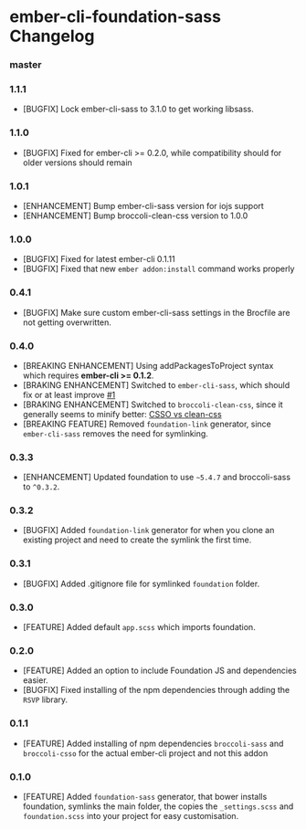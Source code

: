# ember-cli-foundation-sass Changelog

### master

### 1.1.1
* [BUGFIX] Lock ember-cli-sass to 3.1.0 to get working libsass.

### 1.1.0
* [BUGFIX] Fixed for ember-cli >= 0.2.0, while compatibility should for older versions should remain

### 1.0.1
* [ENHANCEMENT] Bump ember-cli-sass version for iojs support
* [ENHANCEMENT] Bump broccoli-clean-css version to 1.0.0

### 1.0.0
* [BUGFIX] Fixed for latest ember-cli 0.1.11
* [BUGFIX] Fixed that new `ember addon:install` command works properly

### 0.4.1
* [BUGFIX] Make sure custom ember-cli-sass settings in the Brocfile are not getting overwritten.

### 0.4.0
* [BREAKING ENHANCEMENT] Using addPackagesToProject syntax which requires **ember-cli >= 0.1.2**.
* [BRAKING ENHANCEMENT] Switched to `ember-cli-sass`, which should fix or at least improve [#1](https://github.com/artificialio/ember-cli-foundation-sass/issues/1)
* [BRAKING ENHANCEMENT] Switched to `broccoli-clean-css`, since it generally seems to minify better: [CSSO vs clean-css](http://goalsmashers.github.io/css-minification-benchmark/)
* [BREAKING FEATURE] Removed `foundation-link` generator, since `ember-cli-sass` removes the need for symlinking.

### 0.3.3
* [ENHANCEMENT] Updated foundation to use `~5.4.7` and broccoli-sass to `^0.3.2`.

### 0.3.2
* [BUGFIX] Added `foundation-link` generator for when you clone an existing project and need to create the symlink the first time.

### 0.3.1
* [BUGFIX] Added .gitignore file for symlinked `foundation` folder.

### 0.3.0
* [FEATURE] Added default `app.scss` which imports foundation.

### 0.2.0
* [FEATURE] Added an option to include Foundation JS and dependencies easier.
* [BUGFIX] Fixed installing of the npm dependencies through adding the `RSVP` library.

### 0.1.1
* [FEATURE] Added installing of npm dependencies `broccoli-sass` and `broccoli-csso` for the actual ember-cli project and not this addon

### 0.1.0

* [FEATURE] Added `foundation-sass` generator, that bower installs foundation, symlinks the main folder, the  copies the `_settings.scss` and `foundation.scss` into your project for easy customisation.
